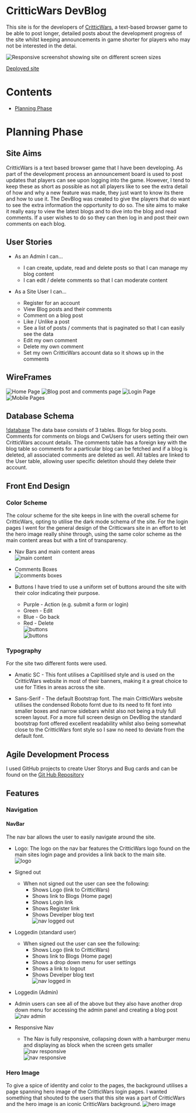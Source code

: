 # **CritticWars DevBlog**

This site is for the developers of [CritticWars](https://www.critticwars.com), a text-based browser game to be able to post longer, detailed posts about the development progress of the site whilst keeping announcements in game shorter for players who may not be interested in the detai.

![Responsive screenshot showing site on different screen sizes](docs/images/responsive.png)

[Deployed site](https://critticwas-dev-blog.herokuapp.com/)

# Contents  

* [Planning Phase](#planning-phase)

# Planning Phase

## Site Aims

CritticWars is a text based browser game that I have been developing. As part of the development process an announcement board is used to post updates that players can see upon logging into the game. However, I tend to keep these as short as possible as not all players like to see the extra detail of how and why a new feature was made, they just want to know its there and how to use it. 
The DevBlog was created to give the players that do want to see the extra information the opportunity to do so. 
The site aims to make it really easy to view the latest blogs and to dive into the blog and read comments. If a user wishes to do so they can then log in and post their own comments on each blog. 

## User Stories
* As an Admin I can...

  * I can create, update, read and delete posts so that I can manage my blog content 
  * I can edit / delete comments so that I can moderate content

* As a Site User I can...

  * Register for an account
  * View Blog posts and their comments
  * Comment on a blog post
  * Like / Unlike a post 
  * See a list of posts / comments that is paginated so that I can easily see the data
  * Edit my own comment
  * Delete my own comment
  * Set my own CritticWars account data so it shows up in the comments

## WireFrames 
![Home Page](docs/images/wireframes/wireframes-home-page.png)
![Blog post and comments page](docs/images/wireframes/wireframes-blog-comments.png)
![Login Page](docs/images/wireframes/wireframes-login.png)
![Mobile Pages](docs/images/wireframes/wireframes-mobile.png) 

## Database Schema
[!database](docs/images/wireframes/database-schema.png)
The data base consists of 3 tables. Blogs for blog posts. Comments for comments on blogs and CwUsers for users setting their own CritticWars account details. 
The comments table has a foreign key with the blog table so comments for a particular blog can be fetched and if a blog is deleted, all associated comments are deleted as well. 
All tables are linked to the User table, allowing user specific deletiton should they delete their account.

## Front End Design

### Color Scheme
The colour scheme for the site keeps in line with the overall scheme for CritticWars, opting to utilise the dark mode schema of the site.
For the login pages I went for the general design of the Critticwars site in an effort to let the hero image really shine through, using the same color scheme as the main content areas but with a tint of transparency.  

* Nav Bars and main content areas  
![main content](docs/images/frontend/main-color-scheme.png)  

* Comments Boxes  
![comments boxes](docs/images/frontend/comments-color-schema.png)

* Buttons
I have tried to use a uniform set of buttons around the site with their color indicating their purpose.
  * Purple - Action (e.g. submit a form or login)  
  * Green - Edit  
  * Blue - Go back  
  * Red - Delete  
  ![buttons](docs/images/frontend/purple-blue-button.png)  
  ![buttons](docs/images/frontend/green-red-button.png)

### Typography

For the site two different fonts were used. 

* Amatic SC - This font utilises a Capitilised style and is used on the CritticWars website in most of their banners, making it a great choice to use for Titles in areas across the site.

* Sans-Serif - The default Bootstrap font. The main CritticWars website utilises the condensed Roboto fornt due to its need to fit font into smaller boxes and narrow sidebars whilst also not being a truly full screen layout. For a more full screen design on DevBlog the standard bootstrap font offered excellent readability whilst also being somewhat close to the CritticWars font style so I saw no need to deviate from the default font. 

## Agile Development Process

I used GitHub projects to create User Storys and Bug cards and can be found on the [Git Hub Repository](https://github.com/gibbo101/critticwars-blog/projects/2)

## Features

### Navigation

#### NavBar
The nav bar allows the user to easily navigate around the site.

* Logo: The logo on the nav bar features the CritticWars logo found on the main sites login page and provides a link back to the main site.  
![logo](docs/images/frontend/cwlogo.webp)


* Signed out
  * When not signed out the user can see the following:
    * Shows Logo (link to CritticWars)
    * Shows link to Blogs (Home page)
    * Shows Login link
    * Shows Register link
    * Shows Develper blog text  
![nav logged out](docs/images/frontend/nav-logged-out.png)

* Loggedin (standard user)
  * When signed out the user can see the following:
    * Shows Logo (link to CritticWars)
    * Shows link to Blogs (Home page)
    * Shows a drop down menu for user settings
    * Shows a link to logout
    * Shows Develper blog text  
![nav logged in](docs/images/frontend/nav-logged-in.png)

* Loggedin (Admin)
 * Admin users can see all of the above but they also have another drop down menu for accessing the admin panel and creating a blog post
![nav admin](docs/images/frontend/nav-admin.png)

* Responsive Nav
  * The Nav is fully responsive, collapsing down with a hamburger menu and displaying as block when the screen gets smaller  
![nav responsive](docs/images/frontend/nav-responsive.png)  
![nav responsive](docs/images/frontend/nav-responsive-open.png)  

### Hero Image  
To give a spice of identity and color to the pages, the background utilises a page spanning hero image of the CritticWars login pages.
I wanted something that shouted to the users that this site was a part of CritticWars and the hero image is an iconic CritticWars background. 
![hero image](docs/images/frontend/bg.webp)
